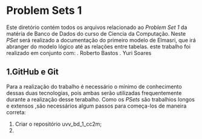 # Problem Sets 1
Este diretório contém todos os arquivos relacionado ao _Problem Set 1_ da matéria de Banco de Dados do curso de Ciencia da Computação. Neste _PSet_ será realizado a documentação do primeiro modelo de Elmasri, que irá abranger do modelo lógico até as relações entre tabelas.
este trabalho foi realizado em conjunto com:
. Roberto Bastos
. Yuri Soares
## 1.GitHub e Git
Para a realização do trabalho é necessário o mínimo de conhecimento dessas duas tecnologias, pois ambas serão utilizadas frequentemente durante a realização desse terabalho. Como os _PSets_ são trabalhios longos e extensos ,são necessários algum passos para começa-los de maneira correta:
1. Criar o repositório uvv_bd_1_cc2m;
2.
